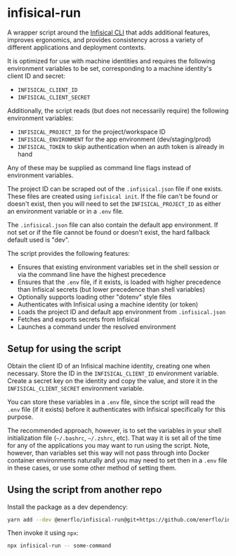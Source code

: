 # infisical-run

A wrapper script around the [Infisical CLI](https://infisical.com/docs/cli/overview) that adds
additional features, improves ergonomics, and provides consistency across a variety of different
applications and deployment contexts.

It is optimized for use with machine identities and requires the following environment variables to
be set, corresponding to a machine identity's client ID and secret:
- `INFISICAL_CLIENT_ID`
- `INFISICAL_CLIENT_SECRET`

Additionally, the script reads (but does not necessarily require) the following environment
variables:

- `INFISICAL_PROJECT_ID` for the project/workspace ID
- `INFISICAL_ENVIRONMENT` for the app environment (dev/staging/prod)
- `INFISICAL_TOKEN` to skip authentication when an auth token is already in hand

Any of these may be supplied as command line flags instead of environment variables.

The project ID can be scraped out of the `.infisical.json` file if one exists. These files are
created using `infisical init`. If the file can't be found or doesn't exist, then you will need to
set the `INFISICAL_PROJECT_ID` as either an environment variable or in a `.env` file.

The `.infisical.json` file can also contain the default app environment. If not set or if the file
cannot be found or doesn't exist, the hard fallback default used is "dev".

The script provides the following features:
- Ensures that existing environment variables set in the shell session or via the command line have
  the highest precedence
- Ensures that the `.env` file, if it exists, is loaded with higher precedence than Infisical
  secrets (but lower precedence than shell variables)
- Optionally supports loading other "dotenv" style files
- Authenticates with Infisical using a machine identity (or token)
- Loads the project ID and default app environment from `.infisical.json`
- Fetches and exports secrets from Infisical
- Launches a command under the resolved environment

## Setup for using the script

Obtain the client ID of an Infisical machine identity, creating one when necessary. Store the ID in
the `INFISICAL_CLIENT_ID` environment variable. Create a secret key on the identity and copy the
value, and store it in the `INFISICAL_CLIENT_SECRET` environment variable.

You can store these variables in a `.env` file, since the script will read the `.env` file (if it
exists) before it authenticates with Infisical specifically for this purpose.

The recommended approach, however, is to set the variables in your shell initialization file
(`~/.bashrc`, `~/.zshrc`, etc). That way it is set all of the time for any of the applications you
may want to run using the script. Note, however, than variables set this way will not pass through
into Docker container environments naturally and you may need to set then in a `.env` file in these
cases, or use some other method of setting them.

## Using the script from another repo

Install the package as a dev dependency:

```sh
yarn add --dev @enerflo/infisical-run@git+https://github.com/enerflo/infisical-run#v1.0.0
```

Then invoke it using `npx`:

```sh
npx infisical-run -- some-command
```
